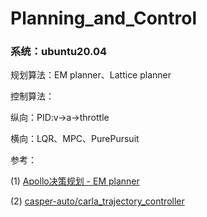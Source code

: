 # Planning_and_Control

### 系统：ubuntu20.04

规划算法：EM planner、Lattice planner

控制算法：

纵向：PID:v->a->throttle

横向：LQR、MPC、PurePursuit

参考：

(1) [Apollo决策规划 - EM planner](https://blog.csdn.net/BigDavid123/article/details/136548168?spm=1001.2014.3001.5501)

(2) [casper-auto/carla_trajectory_controller](https://github.com/casper-auto/carla_trajectory_controller/tree/main)
